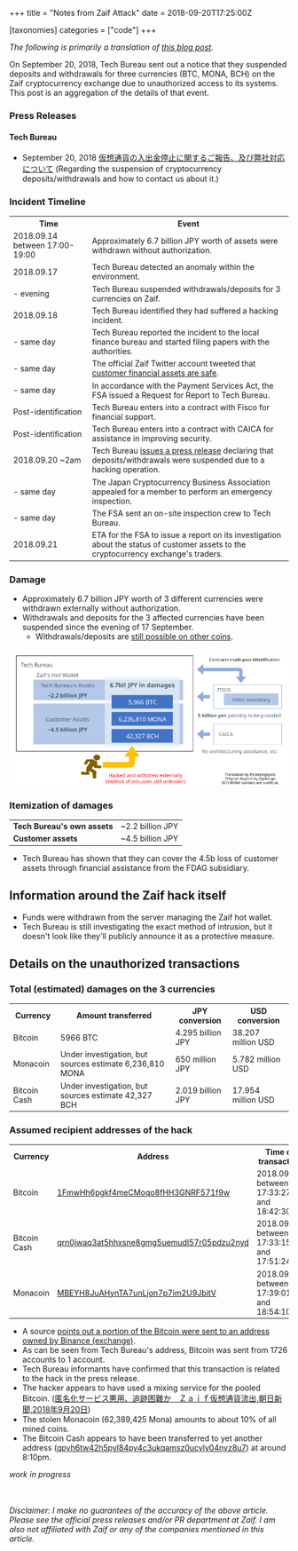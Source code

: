 +++
title = "Notes from Zaif Attack"
date = 2018-09-20T17:25:00Z

[taxonomies]
categories = ["code"]
+++

*The following is primarily a translation of [this blog post][].*

On September 20, 2018, Tech Bureau sent out a notice that they suspended
deposits and withdrawals for three currencies (BTC, MONA, BCH) on the Zaif
cryptocurrency exchange due to unauthorized access to its systems. This post is 
an aggregation of the details of that event.

### Press Releases

#### Tech Bureau

* September 20, 2018 [仮想通貨の入出金停止に関するご報告、及び弊社対応について][] (Regarding the suspension of cryptocurrency deposits/withdrawals and how to contact us about it.)

### Incident Timeline

<table>
<tr><th>Time</th><th>Event</th></tr>
<tr><td>2018.09.14 between 17:00-19:00</td><td>Approximately 6.7 billion JPY worth of assets were withdrawn without authorization.</td></tr>
<tr><td>2018.09.17</td><td>Tech Bureau detected an anomaly within the environment.</td></tr>
<tr><td> - evening</td><td>Tech Bureau suspended withdrawals/deposits for 3 currencies on Zaif.</td></tr>
<tr><td>2018.09.18</td><td>Tech Bureau identified they had suffered a hacking incident.</td></tr>
<tr><td> - same day</td><td>Tech Bureau reported the incident to the local finance bureau and started filing papers with the authorities.</td></tr>
<tr><td> - same day</td><td>The official Zaif Twitter account tweeted that <a href="https://twitter.com/zaifdotjp/status/1041881617516716032">customer financial assets are safe</a>.</td></tr>
<tr><td> - same day</td><td>In accordance with the Payment Services Act, the FSA issued a Request for Report to Tech Bureau.</td></tr>
<tr><td>Post-identification</td><td>Tech Bureau enters into a contract with Fisco for financial support.</td></tr>
<tr><td>Post-identification</td><td>Tech Bureau enters into a contract with CAICA for assistance in improving security.</td></tr>
<tr><td>2018.09.20 ~2am</td><td>Tech Bureau <a href="https://twitter.com/zaifdotjp/status/1042473285353660416">issues a press release</a> declaring that deposits/withdrawals were suspended due to a hacking operation.</td></tr>
<tr><td> - same day</td><td>The Japan Cryptocurrency Business Association appealed for a member to perform an emergency inspection.</td></tr>
<tr><td> - same day</td><td>The FSA sent an on-site inspection crew to Tech Bureau.</td></tr>
<tr><td>2018.09.21</td><td>ETA for the FSA to issue a report on its investigation about the status of customer assets to the cryptocurrency exchange's traders.</td></tr>
</table>

### Damage

* Approximately 6.7 billion JPY worth of 3 different currencies were withdrawn externally without authorization.
* Withdrawals and deposits for the 3 affected currencies have been suspended since the evening of 17 September.
  * Withdrawals/deposits are [still possible on other coins](https://twitter.com/peperibito/status/1042724925272805376).

![](/images/zaif-incident.png)

### Itemization of damages

<table>
<tr><td><strong>Tech Bureau's own assets</strong></td><td>~2.2 billion JPY</td></tr>
<tr><td><strong>Customer assets</strong></td><td>~4.5 billion JPY</td></tr>
</table>

* Tech Bureau has shown that they can cover the 4.5b loss of customer assets
  through financial assistance from the FDAG subsidiary.

## Information around the Zaif hack itself

* Funds were withdrawn from the server managing the Zaif hot wallet.
* Tech Bureau is still investigating the exact method of intrusion, but it
  doesn't look like they'll publicly announce it as a protective measure.

## Details on the unauthorized transactions

### Total (estimated) damages on the 3 currencies

<table>
<tr><th>Currency</th><th>Amount transferred</th><th>JPY conversion</th><th>USD conversion</th></tr>
<tr><td>Bitcoin</td><td>5966 BTC</td><td>4.295 billion JPY</td><td>38.207 million USD</td><tr>
<tr><td>Monacoin</td><td>Under investigation, but sources estimate 6,236,810 MONA</td><td>650 million JPY</td><td>5.782 million USD</td></tr>
<tr><td>Bitcoin Cash</td><td>Under investigation, but sources estimate 42,327 BCH</td><td>2.019 billion JPY</td><td>17.954 million USD</td></tr>
</table>

### Assumed recipient addresses of the hack

<table>
<tr><th>Currency</th><th>Address</th><th>Time of transaction</th></tr>
<tr><td>Bitcoin</td><td><a href="https://explorer.bitcoin.com/btc/address/1FmwHh6pgkf4meCMoqo8fHH3GNRF571f9w">1FmwHh6pgkf4meCMoqo8fHH3GNRF571f9w</a></td><td>2018.09.14, between 17:33:27 and 18:42:30</td></tr>
<tr><td>Bitcoin Cash</td><td><a href="https://explorer.bitcoin.com/bch/address/bitcoincash:qrn0jwaq3at5hhxsne8gmg5uemudl57r05pdzu2nyd">qrn0jwaq3at5hhxsne8gmg5uemudl57r05pdzu2nyd</a></td><td>2018.09.14, between 17:33:15 and 17:51:24</td></tr>
<tr><td>Monacoin</td><td><a href="https://bchain.info/MONA/addr/MBEYH8JuAHynTA7unLjon7p7im2U9JbitV">MBEYH8JuAHynTA7unLjon7p7im2U9JbitV</a></td><td>2018.09.14, between 17:39:01 and 18:54:10</td></tr>
</table>

* A source [points out a portion of the Bitcoin were sent to an address owned by Binance (exchange)](https://twitter.com/ETHxCC/status/1042591758369009665).
* As can be seen from Tech Bureau's address, Bitcoin was sent from 1726 accounts to 1 account.
* Tech Bureau informants have confirmed that this transaction is related to the hack in the press release.
* The hacker appears to have used a mixing service for the pooled Bitcoin. ([匿名化サービス悪用、追跡困難か　Ｚａｉｆ仮想通貨流出,朝日新聞,2018年9月20日](https://digital.asahi.com/articles/ASL9N56MYL9NULFA02C.html?rm=531))
* The stolen Monacoin (62,389,425 Mona) amounts to about 10% of all mined coins.
* The Bitcoin Cash appears to have been transferred to yet another address ([qpyh6tw42h5pyl84py4c3ukqamsz0ucyly04nyz8u7](https://explorer.bitcoin.com/bch/address/17haHbYSxbvQae4ddB9iTGWpPNwaMC1jMd)) at around 8:10pm.

*work in progress*

<br /><br />
*Disclaimer: I make no guarantees of the accuracy of the above article.*<br />
*Please see the official press releases and/or PR department at Zaif. I am also
not affiliated with Zaif or any of the companies mentioned in this article.*

[this blog post]: http://d.hatena.ne.jp/Kango/20180920/1537414861
[仮想通貨の入出金停止に関するご報告、及び弊社対応について]: https://prtimes.jp/main/html/rd/p/000000093.000012906.html
